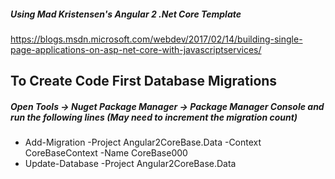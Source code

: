 ##### Using Mad Kristensen's Angular 2 .Net Core Template
https://blogs.msdn.microsoft.com/webdev/2017/02/14/building-single-page-applications-on-asp-net-core-with-javascriptservices/



## To Create Code First Database Migrations
##### Open Tools -> Nuget Package Manager -> Package Manager Console and run the following lines (May need to increment the migration count)
* Add-Migration -Project Angular2CoreBase.Data -Context CoreBaseContext -Name CoreBase000
* Update-Database  -Project Angular2CoreBase.Data